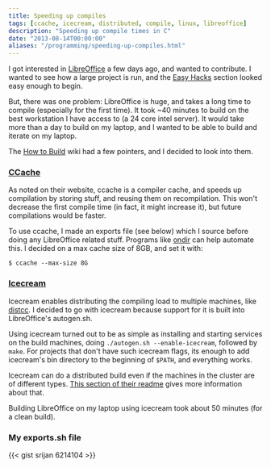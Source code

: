 ```yaml
---
title: Speeding up compiles
tags: [ccache, icecream, distributed, compile, linux, libreoffice]
description: "Speeding up compile times in C"
date: "2013-08-14T00:00:00"
aliases: "/programming/speeding-up-compiles.html"
---
```


I got interested in [LibreOffice][1] a few days ago, and wanted to contribute. I wanted to see how a large project is run, and the [Easy Hacks][2] section looked easy enough to begin.

But, there was one problem: LibreOffice is huge, and takes a long time to compile (especially for the first time). It took ~40 minutes to build on the best workstation I have access to (a 24 core intel server). It would take more than a day to build on my laptop, and I wanted to be able to build and iterate on my laptop.

The [How to Build][3] wiki had a few pointers, and I decided to look into them.


### [CCache][4]

As noted on their website, ccache is a compiler cache, and speeds up compilation by storing stuff, and reusing them on recompilation. This won't decrease the first compile time (in fact, it might increase it), but future compilations would be faster.

To use ccache, I made an exports file (see below) which I source before doing any LibreOffice related stuff. Programs like [ondir](5) can help automate this. I decided on a max cache size of 8GB, and set it with:

    $ ccache --max-size 8G

### [Icecream][6]

Icecream enables distributing the compiling load to multiple machines, like [distcc][7]. I decided to go with icecream because support for it is built into LibreOffice's autogen.sh.

Using icecream turned out to be as simple as installing and starting services on the build machines, doing `./autogen.sh --enable-icecream`, followed by `make`. For projects that don't have such icecream flags, its enough to add icecream's bin directory to the beginning of `$PATH`, and everything works.

Icecream can do a distributed build even if the machines in the cluster are of different types. [This section of their readme][8] gives more information about that.

Building LibreOffice on my laptop using icecream took about 50 minutes (for a clean build).

### My exports.sh file

{{< gist srijan 6214104 >}}

[1]: http://www.libreoffice.org/
[2]: https://wiki.documentfoundation.org/Easy_Hacks
[3]: https://wiki.documentfoundation.org/Development/How_to_build
[4]: http://ccache.samba.org/
[5]: http://swapoff.org/ondir.html
[6]: https://github.com/icecc/icecream
[7]: https://code.google.com/p/distcc/
[8]: https://github.com/icecc/icecream#using-icecream-in-heterogeneous-environments

